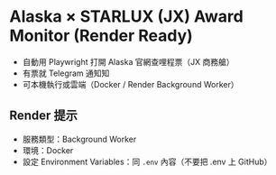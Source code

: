 # Alaska × STARLUX (JX) Award Monitor (Render Ready)

- 自動用 Playwright 打開 Alaska 官網查哩程票（JX 商務艙）
- 有票就 Telegram 通知知
- 可本機執行或雲端（Docker / Render Background Worker）

## Render 提示
- 服務類型：Background Worker
- 環境：Docker
- 設定 Environment Variables：同 `.env` 內容（不要把 .env 上 GitHub）
